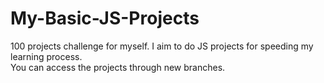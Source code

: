 # My-Basic-JS-Projects
100 projects challenge for myself. I aim to do JS projects for speeding my learning process.  
You can access the projects through new branches. 
